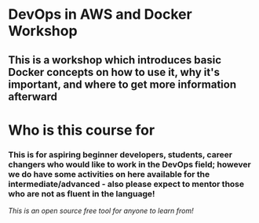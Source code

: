 # DevOps in AWS and Docker Workshop
## This is a workshop which introduces basic Docker concepts on how to use it, why it's important, and where to get more information afterward ##



# Who is this course for

### This is for aspiring beginner developers, students, career changers who would like to work in the DevOps field; however we do have some activities on here available for the intermediate/advanced - also please expect to mentor those who are not as fluent in the language!  ###

*This is an open source free tool for anyone to learn from!*
